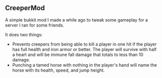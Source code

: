 ## CreeperMod

A simple bukkit mod I made a while ago to tweak some gameplay for a server I ran for some friends.

It does two things:

* Prevents creepers from being able to kill a player in one hit if the player has full health and iron armor or better. The player will survive with half a heart and will be immune fall damage that totals to less than 10 damage.
* Punching a tamed horse with nothing in the player's hand will name the horse with its health, speed, and jump height.